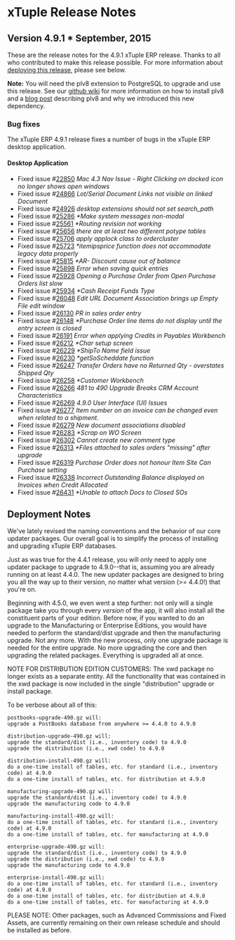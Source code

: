 # xTuple Release Notes
## Version 4.9.1 * September, 2015

These are the release notes for the 4.9.1 xTuple ERP release.  Thanks
to all who contributed to make this release possible.  For more
information about [deploying this release](#deployment-notes),
please see below.

**Note:** You will need the plv8 extension to PostgreSQL to upgrade
and use this release.  See our
[github wiki](https://github.com/xtuple/xtuple/wiki/Installing-PLv8) for
more information on how to install plv8 and a
[blog post](https://www.xtuple.org/blog/gmoskowitz/enabling-technologies-plv8-49)
describing plv8 and why we introduced this new dependency.

### Bug fixes

The xTuple ERP 4.9.1 release fixes a number of bugs in the xTuple ERP desktop
application.

#### Desktop Application

- Fixed
  issue #[22850](http://www.xtuple.org/xtincident/view/bugs/22850)
  _Mac 4.3 Nav Issue - Right Clicking on docked icon no longer shows open windows_
- Fixed
  issue #[24866](http://www.xtuple.org/xtincident/view/bugs/24866)
  _Lot/Serial Document Links not visible on linked Document_
- Fixed
  issue #[24926](http://www.xtuple.org/xtincident/view/bugs/24926)
  _desktop extensions should not set search_path_
- Fixed
  issue #[25286](http://www.xtuple.org/xtincident/view/bugs/25286)
  _*Make system messages non-modal_
- Fixed
  issue #[25561](http://www.xtuple.org/xtincident/view/bugs/25561)
  _*Routing revision not working_
- Fixed
  issue #[25656](http://www.xtuple.org/xtincident/view/bugs/25656)
  _there are at least two different potype tables_
- Fixed
  issue #[25706](http://www.xtuple.org/xtincident/view/bugs/25706)
  _apply applock class to ordercluster_
- Fixed
  issue #[25723](http://www.xtuple.org/xtincident/view/bugs/25723)
  _*itemipsprice function does not accommodate legacy data properly_
- Fixed
  issue #[25815](http://www.xtuple.org/xtincident/view/bugs/25815)
  _*AR- Discount cause out of balance_
- Fixed
  issue #[25898](http://www.xtuple.org/xtincident/view/bugs/25898)
  _Error when saving quick entries_
- Fixed
  issue #[25928](http://www.xtuple.org/xtincident/view/bugs/25928)
  _Opening a Purchase Order from Open Purchase Orders list slow_
- Fixed
  issue #[25934](http://www.xtuple.org/xtincident/view/bugs/25934)
  _*Cash Receipt Funds Type_
- Fixed
  issue #[26048](http://www.xtuple.org/xtincident/view/bugs/26048)
  _Edit URL Document Association brings up Empty File edit window_
- Fixed
  issue #[26130](http://www.xtuple.org/xtincident/view/bugs/26130)
  _PR in sales order entry_
- Fixed
  issue #[26148](http://www.xtuple.org/xtincident/view/bugs/26148)
  _*Purchase Order line items do not display until the entry screen is closed_
- Fixed
  issue #[26191](http://www.xtuple.org/xtincident/view/bugs/26191)
  _Error when applying Credits in Payables Workbench_
- Fixed
  issue #[26212](http://www.xtuple.org/xtincident/view/bugs/26212)
  _*Char setup screen_
- Fixed
  issue #[26229](http://www.xtuple.org/xtincident/view/bugs/26229)
  _*ShipTo Name field issue_
- Fixed
  issue #[26230](http://www.xtuple.org/xtincident/view/bugs/26230)
  _*getSoScheddate function_
- Fixed
  issue #[26247](http://www.xtuple.org/xtincident/view/bugs/26247)
  _Transfer Orders have no Returned Qty - overstates Shipped Qty_
- Fixed
  issue #[26258](http://www.xtuple.org/xtincident/view/bugs/26258)
  _*Customer Workbench_
- Fixed
  issue #[26266](http://www.xtuple.org/xtincident/view/bugs/26266)
  _481 to 490 Upgrade Breaks CRM Account Characteristics_
- Fixed
  issue #[26269](http://www.xtuple.org/xtincident/view/bugs/26269)
  _4.9.0 User Interface (UI) Issues_
- Fixed
  issue #[26277](http://www.xtuple.org/xtincident/view/bugs/26277)
  _Item number on an invoice can be changed even when related to a shipment._
- Fixed
  issue #[26279](http://www.xtuple.org/xtincident/view/bugs/26279)
  _New document associations disabled_
- Fixed
  issue #[26283](http://www.xtuple.org/xtincident/view/bugs/26283)
  _*Scrap on WO Screen_
- Fixed
  issue #[26302](http://www.xtuple.org/xtincident/view/bugs/26302)
  _Cannot create new comment type_
- Fixed
  issue #[26313](http://www.xtuple.org/xtincident/view/bugs/26313)
  _*Files attached to sales orders "missing" after upgrade_
- Fixed
  issue #[26319](http://www.xtuple.org/xtincident/view/bugs/26319)
  _Purchase Order does not honour Item Site Can Purchase setting_
- Fixed
  issue #[26338](http://www.xtuple.org/xtincident/view/bugs/26338)
  _Incorrect Outstanding Balance displayed on Invoices when Credit Allocated_
- Fixed
  issue #[26431](http://www.xtuple.org/xtincident/view/bugs/26431)
  _*Unable to attach Docs to Closed SOs_

## Deployment Notes

We've lately revised the naming conventions and the behavior of our
core updater packages. Our overall goal is to simplify the process
of installing and upgrading xTuple ERP databases.

Just as was true for the 4.4.1 release, you will only need to apply
one updater package to upgrade to 4.9.0--that is, assuming you are
already running on at least 4.4.0. The new updater packages are
designed to bring you all the way up to their version, no matter
what version (>= 4.4.0!) that you're on.

Beginning with 4.5.0, we even went a step further: not only will a
single package take you through every *version* of the app, it will
also install all the constituent parts of your edition. Before now,
if you wanted to do an upgrade to the Manufacturing or Enterprise
Editions, you would have needed to perform the standard/dist upgrade
and then the manufacturing upgrade. Not any more. With the new process,
only one upgrade package is needed for the entire upgrade. No more
upgrading the core and then upgrading the related packages. Everything
is upgraded all at once.

NOTE FOR DISTRIBUTION EDITION CUSTOMERS: The xwd package no longer
exists as a separate entity. All the functionality that was contained
in the xwd package is now included in the single "distribution" upgrade
or install package.

To be verbose about all of this:

    postbooks-upgrade-490.gz will:
    upgrade a PostBooks database from anywhere >= 4.4.0 to 4.9.0

    distribution-upgrade-490.gz will:
    upgrade the standard/dist (i.e., inventory code) to 4.9.0
    upgrade the distribution (i.e., xwd code) to 4.9.0

    distribution-install-490.gz will:
    do a one-time install of tables, etc. for standard (i.e., inventory code) at 4.9.0
    do a one-time install of tables, etc. for distribution at 4.9.0

    manufacturing-upgrade-490.gz will:
    upgrade the standard/dist (i.e., inventory code) to 4.9.0
    upgrade the manufacturing code to 4.9.0

    manufacturing-install-490.gz will:
    do a one-time install of tables, etc. for standard (i.e., inventory code) at 4.9.0
    do a one-time install of tables, etc. for manufacturing at 4.9.0

    enterprise-upgrade-490.gz will:
    upgrade the standard/dist (i.e., inventory code) to 4.9.0
    upgrade the distribution (i.e., xwd code) to 4.9.0
    upgrade the manufacturing code to 4.9.0

    enterprise-install-490.gz will:
    do a one-time install of tables, etc. for standard (i.e., inventory code) at 4.9.0
    do a one-time install of tables, etc. for distribution at 4.9.0
    do a one-time install of tables, etc. for manufacturing at 4.9.0

PLEASE NOTE: Other packages, such as Advanced Commissions and Fixed
Assets, are currently remaining on their own release schedule and should
be installed as before.
